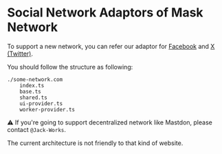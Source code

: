 # Social Network Adaptors of Mask Network

To support a new network, you can refer our adaptor for [Facebook](./facebook.com) and [X (Twitter)](./twitter.com).

You should follow the structure as following:

```plaintext
./some-network.com
    index.ts
    base.ts
    shared.ts
    ui-provider.ts
    worker-provider.ts
```

⚠ If you're going to support decentralized network like Mastdon, please contact `@Jack-Works`.

The current architecture is not friendly to that kind of website.
